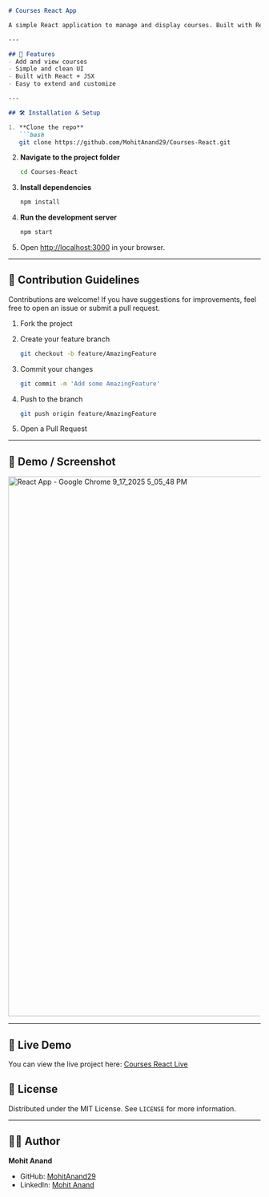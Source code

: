 
````markdown
# Courses React App

A simple React application to manage and display courses. Built with React and designed for practice and learning modern frontend development.

---

## 🚀 Features
- Add and view courses
- Simple and clean UI
- Built with React + JSX
- Easy to extend and customize

---

## 🛠️ Installation & Setup

1. **Clone the repo**
   ```bash
   git clone https://github.com/MohitAnand29/Courses-React.git
````

2. **Navigate to the project folder**

   ```bash
   cd Courses-React
   ```

3. **Install dependencies**

   ```bash
   npm install
   ```

4. **Run the development server**

   ```bash
   npm start
   ```

5. Open [http://localhost:3000](http://localhost:3000) in your browser.

---

## 🤝 Contribution Guidelines

Contributions are welcome! If you have suggestions for improvements, feel free to open an issue or submit a pull request.

1. Fork the project
2. Create your feature branch

   ```bash
   git checkout -b feature/AmazingFeature
   ```
3. Commit your changes

   ```bash
   git commit -m 'Add some AmazingFeature'
   ```
4. Push to the branch

   ```bash
   git push origin feature/AmazingFeature
   ```
5. Open a Pull Request

---

## 📸 Demo / Screenshot
<img width="1920" height="1078" alt="React App - Google Chrome 9_17_2025 5_05_48 PM" src="https://github.com/user-attachments/assets/0e896083-0cc2-47be-99f1-248d67384d35" />



---

## 🚀 Live Demo

You can view the live project here: [Courses React Live](https://course-react-mohit.netlify.app/)


## 📄 License

Distributed under the MIT License. See `LICENSE` for more information.

---

## 👨‍💻 Author

**Mohit Anand**

* GitHub: [MohitAnand29](https://github.com/MohitAnand29)
* LinkedIn: [Mohit Anand](https://www.linkedin.com/in/mohit-anand-981a55259/)

```

